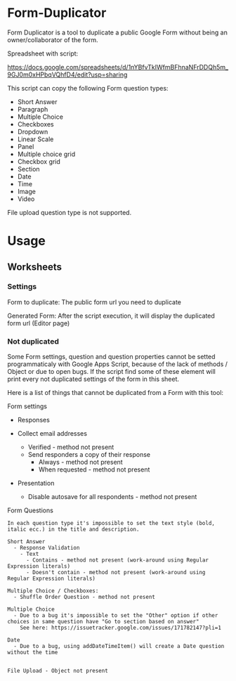# Form-Duplicator
Form Duplicator is a tool to duplicate a public Google Form without being an owner/collaborator of the form.





Spreadsheet with script:

https://docs.google.com/spreadsheets/d/1nYBfvTkIWfmBFhnaNFrDDQh5m_9GJ0m0xHPbqVQhfD4/edit?usp=sharing

This script can copy the following Form question types:

- Short Answer
- Paragraph
- Multiple Choice
- Checkboxes
- Dropdown
- Linear Scale
- Panel
- Multiple choice grid
- Checkbox grid
- Section
- Date
- Time
- Image
- Video


File upload question type is not supported.

# Usage

## Worksheets

### Settings

Form to duplicate: The public form url you need to duplicate

Generated Form: After the script execution, it will display the duplicated form url (Editor page)

### Not duplicated

Some Form settings, question and question properties cannot be setted programmaticaly with Google Apps Script, because of the lack of methods / Object or due to open bugs.
If the script find some of these element will print every not duplicated settings of the form in this sheet.

Here is a list of things that cannot be duplicated from a Form with this tool:

Form settings

- Responses
 - Collect email addresses
   - Verified - method not present
   - Send responders a copy of their response
     - Always - method not present
     - When requested - method not present

- Presentation
  - Disable autosave for all respondents - method not present


Form Questions

    In each question type it's impossible to set the text style (bold, italic ecc.) in the title and description.

    Short Answer
      - Response Validation
        - Text
          - Contains - method not present (work-around using Regular Expression literals)
          - Doesn't contain - method not present (work-around using Regular Expression literals)

    Multiple Choice / Checkboxes:
      - Shuffle Order Question - method not present

    Multiple Choice
      - Due to a bug it's impossible to set the "Other" option if other choices in same question have "Go to section based on answer"
        See here: https://issuetracker.google.com/issues/171782147?pli=1

    Date
      - Due to a bug, using addDateTimeItem() will create a Date question without the time

    
    File Upload - Object not present

